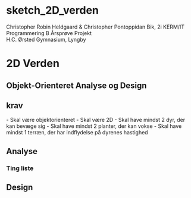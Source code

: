 # sketch_2D_verden

Christopher Robin Heldgaard & Christopher Pontoppidan Bik, 2i KERM/IT
Programmering B Årsprøve Projekt									
H.C. Ørsted Gymnasium, Lyngby

<h1> 2D Verden </h1>

<h2> Objekt-Orienteret Analyse og Design </h2>

<h2>krav</h2>
-	Skal være objektorienteret
-	Skal være 2D
-	Skal have mindst 2 dyr, der kan bevæge sig
-	Skal have mindst 2 planter, der kan vokse
-	Skal have mindst 1 terræn, der har indflydelse på dyrenes hastighed

<h2>Analyse</h2>
<h3>Ting liste</h3>


<h2>Design</h2>
